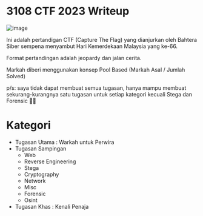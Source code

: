 # 3108 CTF 2023 Writeup

![image](https://github.com/6D756E6972/3108CTF/assets/129729880/30f71fd7-e69d-4814-a4a4-287ab7b4ac98)

Ini adalah pertandigan CTF (Capture The Flag) yang dianjurkan oleh Bahtera Siber sempena menyambut Hari Kemerdekaan Malaysia yang ke-66.

Format pertandingan adalah jeopardy dan jalan cerita.

Markah diberi menggunakan konsep Pool Based (Markah Asal / Jumlah Solved)

p/s: saya tidak dapat membuat semua tugasan, hanya mampu membuat sekurang-kurangnya satu tugasan untuk setiap kategori kecuali Stega dan Forensic :face_with_spiral_eyes:

# Kategori
+ Tugasan Utama : Warkah untuk Perwira
+ Tugasan Sampingan
  + Web
  + Reverse Engineering
  + Stega
  + Cryptography
  + Network
  + Misc
  + Forensic
  + Osint
+ Tugasan Khas : Kenali Penaja
